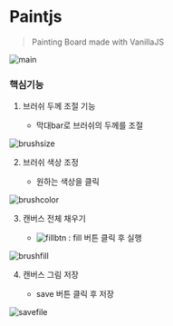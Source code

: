 # Paintjs

>  Painting Board made with VanillaJS

![main](https://user-images.githubusercontent.com/24764210/93881458-e79c2080-fd19-11ea-9ef1-31113000c186.JPG) 

### 핵심기능

1. 브러쉬 두께 조절 기능

   * 막대bar로 브러쉬의 두께를 조절

![brushsize](https://user-images.githubusercontent.com/24764210/93882562-5d54bc00-fd1b-11ea-87d2-0863731ed646.JPG) 

   

2. 브러쉬 색상 조정

   * 원하는 색상을 클릭

![brushcolor](https://user-images.githubusercontent.com/24764210/93882984-e2d86c00-fd1b-11ea-974c-5c1a2fbef05f.jpg) 

3. 캔버스 전체 채우기

   * ![fillbtn](https://user-images.githubusercontent.com/24764210/93883542-ad804e00-fd1c-11ea-982f-0e82f78b7fbd.jpg) : fill 버튼 클릭 후 실행

![brushfill](https://user-images.githubusercontent.com/24764210/93881491-f256b580-fd19-11ea-8b1b-0afed582209b.JPG) 

4. 캔버스 그림 저장

   * save 버튼 클릭 후 저장

![savefile](https://user-images.githubusercontent.com/24764210/93884027-5169f980-fd1d-11ea-8ba5-6b30f2f83cfd.JPG) 
